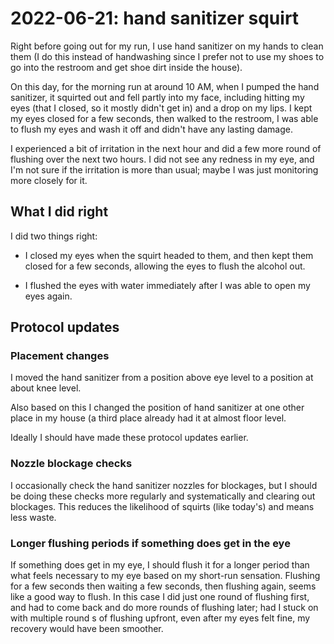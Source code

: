 # 2022-06-21: hand sanitizer squirt

Right before going out for my run, I use hand sanitizer on my hands to
clean them (I do this instead of handwashing since I prefer not to use
my shoes to go into the restroom and get shoe dirt inside the house).

On this day, for the morning run at around 10 AM, when I pumped the
hand sanitizer, it squirted out and fell partly into my face,
including hitting my eyes (that I closed, so it mostly didn't get in)
and a drop on my lips. I kept my eyes closed for a few seconds, then
walked to the restroom, I was able to flush my eyes and wash it off
and didn't have any lasting damage.

I experienced a bit of irritation in the next hour and did a few more
round of flushing over the next two hours. I did not see any redness
in my eye, and I'm not sure if the irritation is more than usual;
maybe I was just monitoring more closely for it.

## What I did right

I did two things right:

* I closed my eyes when the squirt headed to them, and then kept them
  closed for a few seconds, allowing the eyes to flush the alcohol
  out.

* I flushed the eyes with water immediately after I was able to open
  my eyes again.

## Protocol updates

### Placement changes

I moved the hand sanitizer from a position above eye level to a
position at about knee level.

Also based on this I changed the position of hand sanitizer at one
other place in my house (a third place already had it at almost floor
level.

Ideally I should have made these protocol updates earlier.

### Nozzle blockage checks

I occasionally check the hand sanitizer nozzles for blockages, but I
should be doing these checks more regularly and systematically and
clearing out blockages. This reduces the likelihood of squirts (like
today's) and means less waste.

### Longer flushing periods if something does get in the eye

If something does get in my eye, I should flush it for a longer period
than what feels necessary to my eye based on my short-run
sensation. Flushing for a few seconds then waiting a few seconds, then
flushing again, seems like a good way to flush. In this case I did
just one round of flushing first, and had to come back and do more
rounds of flushing later; had I stuck on with multiple round s of
flushing upfront, even after my eyes felt fine, my recovery would have
been smoother.

